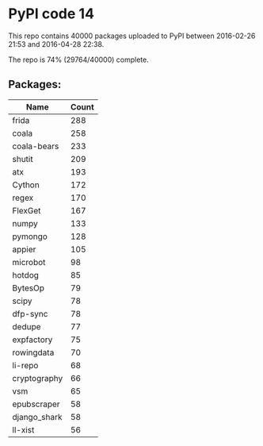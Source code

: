 # PyPI code 14

This repo contains 40000 packages uploaded to PyPI between 
2016-02-26 21:53 and 2016-04-28 22:38.

The repo is 74% (29764/40000) complete.

## Packages:

| Name  | Count |
| ----- | ----- |
| frida | 288 |
| coala | 258 |
| coala-bears | 233 |
| shutit | 209 |
| atx | 193 |
| Cython | 172 |
| regex | 170 |
| FlexGet | 167 |
| numpy | 133 |
| pymongo | 128 |
| appier | 105 |
| microbot | 98 |
| hotdog | 85 |
| BytesOp | 79 |
| scipy | 78 |
| dfp-sync | 78 |
| dedupe | 77 |
| expfactory | 75 |
| rowingdata | 70 |
| li-repo | 68 |
| cryptography | 66 |
| vsm | 65 |
| epubscraper | 58 |
| django_shark | 58 |
| ll-xist | 56 |


